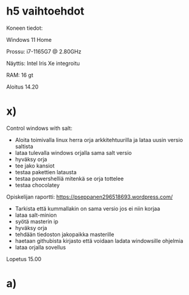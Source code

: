 # h5 vaihtoehdot

Koneen tiedot:

Windows 11 Home

Prossu: i7-1165G7 @ 2.80GHz

Näyttis: Intel Iris Xe integroitu

RAM: 16 gt

Aloitus 14.20

# x)

Control windows with salt:
- Aloita toimivalla linux herra orja arkkitehtuurilla ja lataa uusin versio saltista
- lataa tulevalla windows orjalla sama salt versio
- hyväksy orja
- tee jako kansiot 
- testaa pakettien latausta
- testaa powershelliä mitenkä se orja tottelee
- testaa chocolatey

Opiskelijan raportti: https://pseppanen296518693.wordpress.com/
- Tarkista että kummallakin on sama versio jos ei niin korjaa
- lataa salt-minion
- syötä masterin ip
- hyväksy orja
- tehdään tiedoston jakopaikka masterille
- haetaan githubista kirjasto että voidaan ladata windowsille ohjelmia
- lataa orjalla sovellus

Lopetus 15.00

# a)
